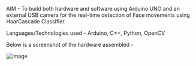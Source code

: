 AIM - To build both hardware and software using Arduino UNO and an external USB camera for the real-time detection of Face movements using HaarCascade Classifier.

Languages/Technologies used - Arduino, C++, Python, OpenCV

Below is a screenshot of the hardware assembled - 

![image](https://user-images.githubusercontent.com/110881708/183652513-fea4b229-73f7-446d-b2f5-1502aa9bf66c.png)
